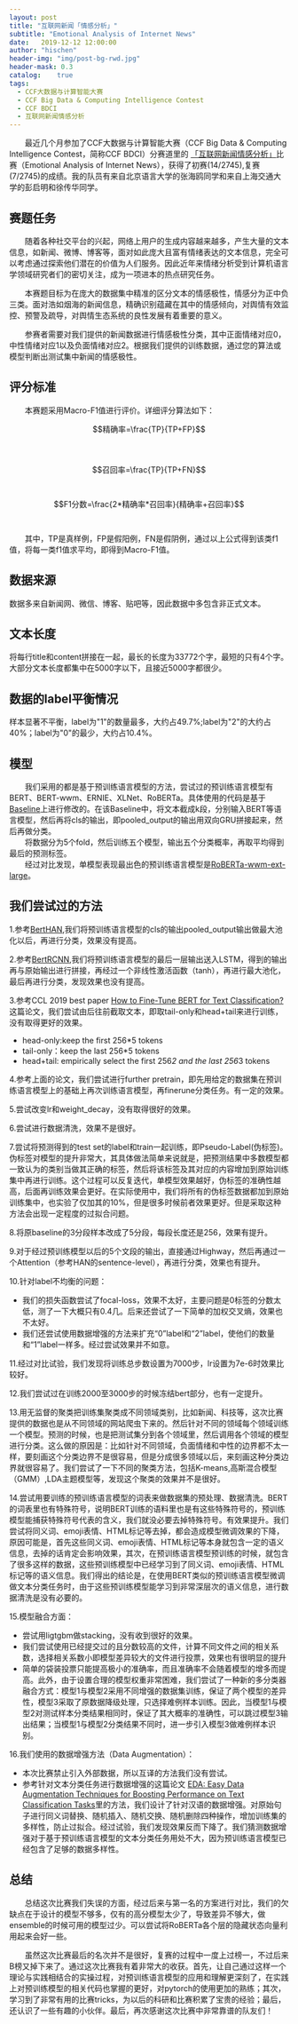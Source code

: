 ```yaml
---
layout: post
title: "互联网新闻「情感分析」"
subtitle: "Emotional Analysis of Internet News"
date:   2019-12-12 12:00:00
author: "hischen"
header-img: "img/post-bg-rwd.jpg"
header-mask: 0.3
catalog:    true
tags:
  - CCF大数据与计算智能大赛
  - CCF Big Data & Computing Intelligence Contest
  - CCF BDCI
  - 互联网新闻情感分析
---
```


<head>
    <script src="https://cdn.mathjax.org/mathjax/latest/MathJax.js?config=TeX-AMS-MML_HTMLorMML" type="text/javascript"></script>
    <script type="text/x-mathjax-config">
        MathJax.Hub.Config({
            tex2jax: {
            skipTags: ['script', 'noscript', 'style', 'textarea', 'pre'],
            inlineMath: [['$','$']]
            }
        });
    </script>
</head>

　　最近几个月参加了CCF大数据与计算智能大赛（CCF Big Data & Computing Intelligence Contest，简称CCF BDCI）分赛道里的 [「互联网新闻情感分析」](https://www.datafountain.cn/competitions/350)比赛（Emotional Analysis of Internet News），获得了初赛(14/2745),复赛(7/2745)的成绩。我的队员有来自北京语言大学的张海鸥同学和来自上海交通大学的彭启明和徐传华同学。

## 赛题任务

　　随着各种社交平台的兴起，网络上用户的生成内容越来越多，产生大量的文本信息，如新闻、微博、博客等，面对如此庞大且富有情绪表达的文本信息，完全可以考虑通过探索他们潜在的价值为人们服务。因此近年来情绪分析受到计算机语言学领域研究者们的密切关注，成为一项进本的热点研究任务。

　　本赛题目标为在庞大的数据集中精准的区分文本的情感极性，情感分为正中负三类。面对浩如烟海的新闻信息，精确识别蕴藏在其中的情感倾向，对舆情有效监控、预警及疏导，对舆情生态系统的良性发展有着重要的意义。

　　参赛者需要对我们提供的新闻数据进行情感极性分类，其中正面情绪对应0，中性情绪对应1以及负面情绪对应2。根据我们提供的训练数据，通过您的算法或模型判断出测试集中新闻的情感极性。

## 评分标准

　　本赛题采用Macro-F1值进行评价。详细评分算法如下：   

$$精确率=\frac{TP}{TP+FP}$$       
　
$$召回率=\frac{TP}{TP+FN}$$  　　

$$F1分数=\frac{2*精确率*召回率}{精确率+召回率}$$    　　

　　其中，TP是真样例，FP是假阳例，FN是假阴例，通过以上公式得到该类f1值，将每一类f1值求平均，即得到Macro-F1值。
## 数据来源

数据多来自新闻网、微信、博客、贴吧等，因此数据中多包含非正式文本。

## 文本长度

将每行title和content拼接在一起，最长的长度为33772个字，最短的只有4个字。大部分文本长度都集中在5000字以下，且接近5000字都很少。

## 数据的label平衡情况

样本显著不平衡，label为"1"的数量最多，大约占49.7%;label为"2"的大约占40%；label为"0"的最少，大约占10.4%。

## 模型

　　我们采用的都是基于预训练语言模型的方法，尝试过的预训练语言模型有BERT、BERT-wwm、ERNIE、XLNet、RoBERTa。具体使用的代码是基于[Baseline](https://github.com/guoday/CCF-BDCI-Sentiment-Analysis-Baseline)上进行修改的。在该Baseline中，将文本截成k段，分别输入BERT等语言模型，然后再将cls的输出，即pooled_output的输出用双向GRU拼接起来，然后再做分类。  
　　将数据分为5个fold，然后训练五个模型，输出五个分类概率，再取平均得到最后的预测标签。  
　　经过对比发现，单模型表现最出色的预训练语言模型是[RoBERTa-wwm-ext-large](https://github.com/ymcui/Chinese-BERT-wwm)。


## 我们尝试过的方法

1.参考[BertHAN](https://github.com/songyingxin/Bert-TextClassification/blob/master/BertHAN/BertHAN.py),我们将预训练语言模型的cls的输出pooled_output输出做最大池化以后，再进行分类，效果没有提高。

2.参考[BertRCNN](https://github.com/songyingxin/Bert-TextClassification/blob/master/BertRCNN/BertRCNN.py),我们将预训练语言模型的最后一层输出送入LSTM，得到的输出再与原始输出进行拼接，再经过一个非线性激活函数（tanh），再进行最大池化，最后再进行分类，发现效果也没有提高。

3.参考CCL 2019 best paper [How to Fine-Tune BERT for Text Classification?](https://arxiv.org/pdf/1905.05583.pdf)这篇论文，我们尝试由后往前截取文本，即取tail-only和head+tail来进行训练，没有取得更好的效果。
  - head-only:keep the first 256*5 tokens
  - tail-only：keep the last 256*5 tokens
  - head+tail: empirically select the first 256*2 and the last 256*3 tokens

4.参考上面的论文，我们尝试进行further pretrain，即先用给定的数据集在预训练语言模型上的基础上再次训练语言模型，再finerune分类任务。有一定的效果。

5.尝试改变lr和weight_decay，没有取得很好的效果。

6.尝试进行数据清洗，效果不是很好。

7.尝试将预测得到的test set的label和train一起训练，即Pseudo-Label(伪标签)。伪标签对模型的提升非常大，其具体做法简单来说就是，把预测结果中多数模型都一致认为的类别当做其正确的标签，然后将该标签及其对应的内容增加到原始训练集中再进行训练。这个过程可以反复迭代，单模型效果越好，伪标签的准确性越高，后面再训练效果会更好。在实际使用中，我们将所有的伪标签数据都加到原始训练集中，也实验了仅加其的10%，但是很多时候前者效果更好。但是采取这种方法会出现一定程度的过拟合问题。

8.将原baseline的3分段样本改成了5分段，每段长度还是256，效果有提升。

9.对于经过预训练模型以后的5个文段的输出，直接通过Highway，然后再通过一个Attention（参考HAN的sentence-level），再进行分类，效果也有提升。

10.针对label不均衡的问题：
  - 我们的损失函数尝试了focal-loss，效果不太好，主要问题是0标签的分数太低，测了一下大概只有0.4几。后来还尝试了一下简单的加权交叉熵，效果也不太好。
  - 我们还尝试使用数据增强的方法来扩充“0”label和“2”label，使他们的数量和“1”label一样多。经过尝试效果并不如意。

11.经过对比试验，我们发现将训练总步数设置为7000步，lr设置为7e-6时效果比较好。

12.我们尝试过在训练2000至3000步的时候冻结bert部分，也有一定提升。

13.用无监督的聚类把训练集聚类成不同领域类别，比如新闻、科技等，这次比赛提供的数据也是从不同领域的网站爬虫下来的。然后针对不同的领域每个领域训练一个模型。预测的时候，也是把测试集分到各个领域里，然后调用各个领域的模型进行分类。这么做的原因是：比如针对不同领域，负面情绪和中性的边界都不太一样，要刻画这个分类边界不是很容易，但是分成很多领域以后，来刻画这种分类边界就很容易了。我们尝试了一下不同的聚类方法，包括K-means,高斯混合模型（GMM）,LDA主题模型等，发现这个聚类的效果并不是很好。

14.尝试用要训练的预训练语言模型的词表来做数据集的预处理、数据清洗。BERT的词表里也有特殊符号，说明BERT训练的语料里也是有这些特殊符号的，预训练模型能捕获特殊符号代表的含义，我们就没必要去掉特殊符号。有效果提升。我们尝试将同义词、emoji表情、HTML标记等去掉，都会造成模型微调效果的下降，原因可能是，首先这些同义词、emoji表情、HTML标记等本身就包含一定的语义信息，去掉的话肯定会影响效果，其次，在预训练语言模型预训练的时候，就包含了很多这样的数据，这些预训练模型中已经学习到了同义词、emoji表情、HTML标记等的语义信息。我们得出的结论是，在使用BERT类似的预训练语言模型微调做文本分类任务时，由于这些预训练模型能学习到非常深层次的语义信息，进行数据清洗是没有必要的。

15.模型融合方面：
  - 尝试用ligtgbm做stacking，没有收到很好的效果。
  - 我们尝试使用已经提交过的且分数较高的文件，计算不同文件之间的相关系数，选择相关系数小即模型差异较大的文件进行投票，效果也有很明显的提升
  - 简单的袋装投票只能提高极小的准确率，而且准确率不会随着模型的增多而提高。此外，由于设置合理的模型权重非常困难，我们尝试了一种新的多分类器融合方式：模型1与模型2采用不同增强的数据集训练，保证了两个模型的差异性，模型3采取了原数据降级处理，只选择难例样本训练。因此，当模型1与模型2对测试样本分类结果相同时，保证了其大概率的准确性，可以跳过模型3输出结果；当模型1与模型2分类结果不同时，进一步引入模型3做难例样本识别。  

16.我们使用的数据增强方法（Data Augmentation）：
  - 本次比赛禁止引入外部数据，所以互译的方法我们没有尝试。
  - 参考针对文本分类任务进行数据增强的这篇论文 [EDA: Easy Data Augmentation Techniques for Boosting Performance on Text Classification Tasks](https://arxiv.org/abs/1901.11196)里的方法，我们设计了针对汉语的数据增强。对原始句子进行同义词替换、随机插入、随机交换、随机删除四种操作，增加训练集的多样性，防止过拟合。经过试验，我们发现效果反而下降了。我们猜测数据增强对于基于预训练语言模型的文本分类任务用处不大，因为预训练语言模型已经包含了足够的数据多样性。


## 总结

　　总结这次比赛我们失误的方面，经过后来与第一名的方案进行对比，我们的欠缺点在于设计的模型不够多，仅有的高分模型太少了，导致差异不够大，做ensemble的时候可用的模型过少。可以尝试将RoBERTa各个层的隐藏状态向量利用起来会好一些。  

　　虽然这次比赛最后的名次并不是很好，复赛的过程中一度上过榜一，不过后来B榜又掉下来了。通过这次比赛我有着非常大的收获。首先，让自己通过这样一个理论与实践相结合的实操过程，对预训练语言模型的应用和理解更深刻了，在实践上对预训练模型的相关代码也掌握的更好，对pytorch的使用更加的熟练；其次，学习到了非常有用的比赛tricks，为以后的科研和比赛积累了宝贵的经验；最后，还认识了一些有趣的小伙伴。最后，再次感谢这次比赛中非常靠谱的队友们！

